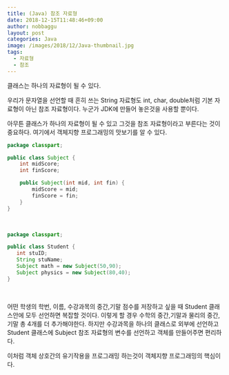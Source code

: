 ```yaml
---
title: (Java) 참조 자료형
date: 2018-12-15T11:48:46+09:00
author: nobbaggu
layout: post
categories: Java
image: /images/2018/12/Java-thumbnail.jpg
tags:
  - 자료형
  - 참조
---
```

클래스는 하나의 자료형이 될 수 있다.

우리가 문자열을 선언할 때 흔히 쓰는 String 자료형도 int, char, double처럼 기본 자료형이 아닌 참조 자료형이다. 누군가 JDK에 만들어 놓은것을 사용할 뿐이다.

아무튼 클래스가 하나의 자료형이 될 수 있고 그것을 참조 자료형이라고 부른다는 것이 중요하다. 여기에서 객체지향 프로그래밍의 맛보기를 알 수 있다.

~~~ java
package classpart;

public class Subject {
    int midScore;
    int finScore;

    public Subject(int mid, int fin) {
        midScore = mid;
        finScore = fin;
    }
}
~~~

&nbsp;

~~~ java
package classpart;

public class Student {
   int stuID;
   String stuName;
   Subject math = new Subject(50,90);
   Subject physics = new Subject(80,40);
}
~~~

&nbsp;

어떤 학생의 학번, 이름, 수강과목의 중간,기말 점수를 저장하고 싶을 때 Student 클래스안에 모두 선언하면 복잡할 것이다. 이렇게 할 경우 수학의 중간,기말과 물리의 중간,기말 총 4개를 더 추가해야한다. 하지만 수강과목을 하나의 클래스로 외부에 선언하고 Student 클래스에 Subject 참조 자료형의 변수를 선언하고 객체를 만들어주면 편리하다.

이처럼 객체 상호간의 유기작용을 프로그래밍 하는것이 객체지향 프로그래밍의 핵심이다.